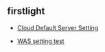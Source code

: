 ## firstlight

* <a href="clouddefaultserverr.md" class="shortcut">Cloud Default Server Setting</a>

* <a href="wassetting.md" class="shortcut">WAS setting test</a>
 

